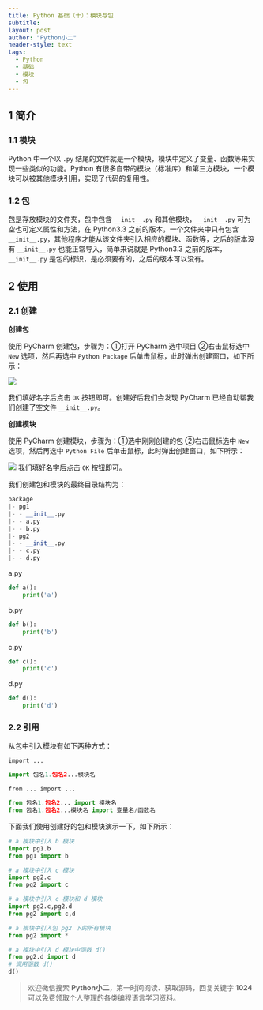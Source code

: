 ```yaml
---
title: Python 基础（十）：模块与包
subtitle: 
layout: post
author: "Python小二"
header-style: text
tags:
  - Python
  - 基础
  - 模块
  - 包
---
```


## 1 简介

### 1.1 模块

Python 中一个以 `.py` 结尾的文件就是一个模块，模块中定义了变量、函数等来实现一些类似的功能。Python 有很多自带的模块（标准库）和第三方模块，一个模块可以被其他模块引用，实现了代码的复用性。

### 1.2 包


包是存放模块的文件夹，包中包含 `__init__.py` 和其他模块，`__init__.py` 可为空也可定义属性和方法，在 Python3.3 之前的版本，一个文件夹中只有包含 `__init__.py`，其他程序才能从该文件夹引入相应的模块、函数等，之后的版本没有 `__init__.py` 也能正常导入，简单来说就是 Python3.3 之前的版本，`__init__.py` 是包的标识，是必须要有的，之后的版本可以没有。

## 2 使用

### 2.1 创建

**创建包**

使用 PyCharm 创建包，步骤为：①打开 PyCharm 选中项目 ②右击鼠标选中 `New` 选项，然后再选中 `Python Package` 后单击鼠标，此时弹出创建窗口，如下所示：

![](https://img-blog.csdnimg.cn/20191212203724580.PNG)

 我们填好名字后点击 `OK` 按钮即可。创建好后我们会发现 PyCharm 已经自动帮我们创建了空文件 `__init__.py`。

**创建模块**

使用 PyCharm 创建模块，步骤为：①选中刚刚创建的包  ②右击鼠标选中 `New` 选项，然后再选中 `Python File` 后单击鼠标，此时弹出创建窗口，如下所示：

![](https://img-blog.csdnimg.cn/20191212205111397.PNG)
 我们填好名字后点击 `OK` 按钮即可。

我们创建包和模块的最终目录结构为：

```python
package
|- pg1
|- - __init__.py
|- - a.py
|- - b.py
|- pg2
|- - __init__.py
|- - c.py
|- - d.py
```

a.py

```python
def a():
    print('a')
```

b.py

```python
def b():
    print('b')
```

c.py

```python
def c():
    print('c')
```

d.py

```python
def d():
    print('d')
```

### 2.2 引用

从包中引入模块有如下两种方式：

`import ...`

```python
import 包名1.包名2...模块名
```

`from ... import ...`

```python
from 包名1.包名2... import 模块名
from 包名1.包名2...模块名 import 变量名/函数名
```

下面我们使用创建好的包和模块演示一下，如下所示：

```python
# a 模块中引入 b 模块
import pg1.b
from pg1 import b

# a 模块中引入 c 模块
import pg2.c
from pg2 import c

# a 模块中引入 c 模块和 d 模块
import pg2.c,pg2.d
from pg2 import c,d

# a 模块中引入包 pg2 下的所有模块
from pg2 import *

# a 模块中引入 d 模块中函数 d()
from pg2.d import d
# 调用函数 d()
d()
```

> 欢迎微信搜索 **Python小二**，第一时间阅读、获取源码，回复关键字 **1024** 可以免费领取个人整理的各类编程语言学习资料。